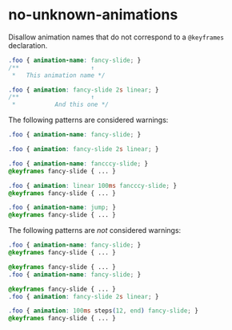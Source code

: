 # no-unknown-animations

Disallow animation names that do not correspond to a `@keyframes` declaration.

```css
.foo { animation-name: fancy-slide; }
/**                    ↑
 *   This animation name */

.foo { animation: fancy-slide 2s linear; }
/**                    ↑
 *           And this one */
```

The following patterns are considered warnings:

```css
.foo { animation-name: fancy-slide; }
```

```css
.foo { animation: fancy-slide 2s linear; }
```

```css
.foo { animation-name: fancccy-slide; }
@keyframes fancy-slide { ... }
```

```css
.foo { animation: linear 100ms fancccy-slide; }
@keyframes fancy-slide { ... }
```

```css
.foo { animation-name: jump; }
@keyframes fancy-slide { ... }
```

The following patterns are *not* considered warnings:

```css
.foo { animation-name: fancy-slide; }
@keyframes fancy-slide { ... }
```

```css
@keyframes fancy-slide { ... }
.foo { animation-name: fancy-slide; }
```

```css
@keyframes fancy-slide { ... }
.foo { animation: fancy-slide 2s linear; }
```

```css
.foo { animation: 100ms steps(12, end) fancy-slide; }
@keyframes fancy-slide { ... }
```

